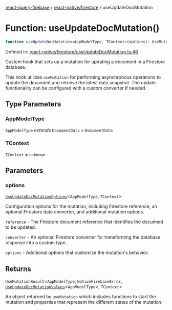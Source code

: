 [react-query-firebase](../../../modules.md) / [react-native/firestore](../index.md) / useUpdateDocMutation

# Function: useUpdateDocMutation()

```ts
function useUpdateDocMutation<AppModelType, TContext>(options): UseMutationResult<AppModelType, NativeFirebaseError, UseUpdateDocMutationValues<AppModelType>, TContext>
```

Defined in: [react-native/firestore/useUpdateDocMutation.ts:46](https://github.com/vpishuk/react-query-firebase/blob/10e2945f75363a784c3dfc0e90b9f7a489dcc848/react-native/firestore/useUpdateDocMutation.ts#L46)

Custom hook that sets up a mutation for updating a document in a Firestore database.

This hook utilizes `useMutation` for performing asynchronous operations to update the document
and retrieve the latest data snapshot. The update functionality can be configured with a custom
converter if needed.

## Type Parameters

### AppModelType

`AppModelType` *extends* `DocumentData` = `DocumentData`

### TContext

`TContext` = `unknown`

## Parameters

### options

[`UseUpdateDocMutationOptions`](../type-aliases/UseUpdateDocMutationOptions.md)\<`AppModelType`, `TContext`\>

Configuration options for the mutation,
including Firestore reference, an optional Firestore data converter, and additional mutation options.

`reference` - The Firestore document reference that identifies the document to be updated.

`converter` - An optional Firestore converter for transforming the database response into a custom type.

`options` - Additional options that customize the mutation's behavior.

## Returns

`UseMutationResult`\<`AppModelType`, `NativeFirebaseError`, [`UseUpdateDocMutationValues`](../type-aliases/UseUpdateDocMutationValues.md)\<`AppModelType`\>, `TContext`\>

An object returned by `useMutation`
which includes functions to start the mutation and properties that represent the different states of the mutation.

